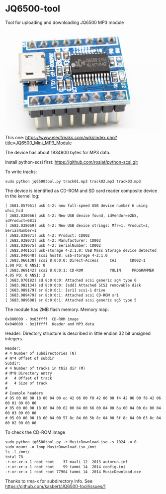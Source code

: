 # JQ6500-tool
Tool for uploading and downloading JQ6500 MP3 module

![JQ6500](img/JQ6500-module.jpg)
This one: https://www.elecfreaks.com/wiki/index.php?title=JQ6500_Mini_MP3_Module

The device has about 1834900 bytes for MP3 data.

Install python-scsi first: https://github.com/rosjat/python-scsi.git

To write tracks:

```
sudo python jq6500tool.py track01.mp3 track02.mp3 track03.mp3
```


The device is identified as CD-ROM and SD card reader composite device in the kernel log:

```
[ 3681.857961] usb 4-2: new full-speed USB device number 6 using uhci_hcd
[ 3682.038066] usb 4-2: New USB device found, idVendor=e2b8, idProduct=0811
[ 3682.038069] usb 4-2: New USB device strings: Mfr=1, Product=2, SerialNumber=1
[ 3682.038071] usb 4-2: Product: CD002
[ 3682.038073] usb 4-2: Manufacturer: CD002
[ 3682.038075] usb 4-2: SerialNumber: CD002
[ 3682.040151] usb-storage 4-2:1.0: USB Mass Storage device detected
[ 3682.040648] scsi host8: usb-storage 4-2:1.0
[ 3683.066138] scsi 8:0:0:0: Direct-Access     CAI      CD002-1          1.00 PQ: 0 ANSI: 0
[ 3683.069142] scsi 8:0:0:1: CD-ROM            YULIN     PROGRAMMER      4.05 PQ: 0 ANSI: 2
[ 3683.070182] sd 8:0:0:0: Attached scsi generic sg4 type 0
[ 3683.082134] sd 8:0:0:0: [sdd] Attached SCSI removable disk
[ 3683.089179] sr 8:0:0:1: [sr1] scsi-1 drive
[ 3683.089479] sr 8:0:0:1: Attached scsi CD-ROM sr1
[ 3683.089608] sr 8:0:0:1: Attached scsi generic sg5 type 5
```

The module has 2MB flash memory. Memory map:

```
0x000000 - 0x03ffff  CD-ROM image
0x040000 - 0x1fffff  Header and MP3 data
```

Header:
Directory structure is described in little endian 32 bit unsigned integers.
```
Header:
# 4 Number of subdirectories (N)
# N*4 Offset of subdir
Subdir:
# 4 Number of tracks in this dir (M)
# M*8 Directory entry
#   4 Offset of track
#   4 Size of track
#
# Example headers
# 05 00 00 00 18 00 04 00 ec 42 06 00 f0 42 06 00 f4 42 06 00 f8 42 06 00 01 00 00 00
# 05 00 00 00 18 00 04 00 62 00 04 00 66 00 04 00 6a 00 04 00 6e 00 04 00 03 00 00 00
# 05 00 00 00 18 00 04 00 57 8c 04 00 5b 8c 04 00 5f 8c 04 00 63 8c 04 00 02 00 00 00
```

To check the CD-ROM image

```
sudo python jq6500tool.py -r MusicDownload.iso -s 1024 -o 0
sudo mount -o loop MusicDownload.iso /mnt
ls -l /mnt/
total 78
-r-xr-xr-x 1 root root    37 maali 12  2013 autorun.inf
-r-xr-xr-x 1 root root    99 tammi 14  2014 config.ini
-r-xr-xr-x 1 root root 77904 tammi 14  2014 MusicDownload.exe
```

Thanks to rma-x for subdirectory info. See https://github.com/kasbert/JQ6500-tool/issues/1
